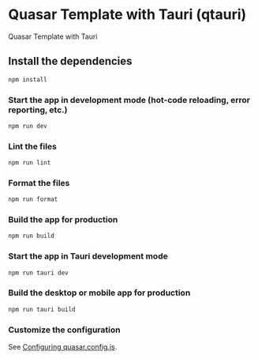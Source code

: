 # Quasar Template with Tauri (qtauri)

Quasar Template with Tauri

## Install the dependencies
```bash
npm install
```

### Start the app in development mode (hot-code reloading, error reporting, etc.)
```bash
npm run dev
```

### Lint the files
```bash
npm run lint
```

### Format the files
```bash
npm run format
```

### Build the app for production
```bash
npm run build
```

### Start the app in Tauri development mode
```bash
npm run tauri dev
```

### Build the desktop or mobile app for production
```bash
npm run tauri build
```

### Customize the configuration
See [Configuring quasar.config.js](https://v2.quasar.dev/quasar-cli-vite/quasar-config-js).
